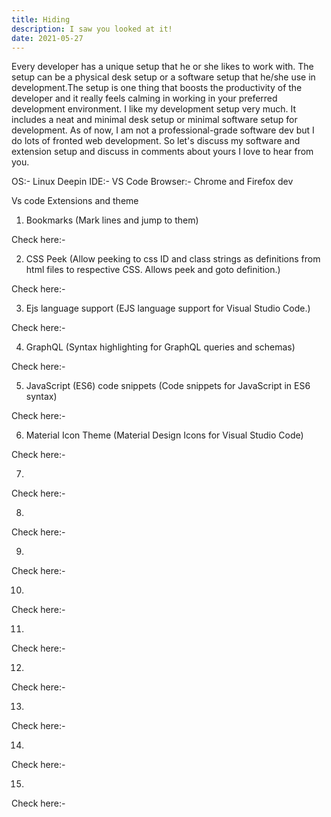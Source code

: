 ```yaml
---
title: Hiding
description: I saw you looked at it!
date: 2021-05-27
---
```


Every developer has a unique setup that he or she likes to work with. The setup can be a physical desk setup or a software setup that he/she use in development.The setup is one thing that boosts the productivity of the developer and it really feels calming in working in your preferred development environment. I like my development setup very much. It includes a neat and minimal desk setup or minimal software setup for development. As of now, I am not a professional-grade software dev but I do lots of fronted web development. So let's discuss my software and extension setup and discuss in comments about yours I love to hear from you.

OS:- Linux Deepin
IDE:- VS Code
Browser:- Chrome and Firefox dev

Vs code Extensions and theme

1. Bookmarks (Mark lines and jump to them)

Check here:-

2. CSS Peek (Allow peeking to css ID and class strings as definitions from html files to respective CSS. Allows peek and goto definition.)

Check here:-

3. Ejs language support (EJS language support for Visual Studio Code.)

Check here:-

4. GraphQL (Syntax highlighting for GraphQL queries and schemas)

Check here:-

5. JavaScript (ES6) code snippets (Code snippets for JavaScript in ES6 syntax)

Check here:-

6. Material Icon Theme (Material Design Icons for Visual Studio Code)

Check here:-

7.

Check here:-

8.

Check here:-

9.

Check here:-

10.

Check here:-

11.

Check here:-

12.

Check here:-

13.

Check here:-

14.

Check here:-

15.

Check here:-
